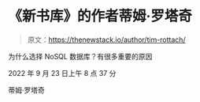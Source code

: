 # 《新书库》的作者蒂姆·罗塔奇

> 原文：<https://thenewstack.io/author/tim-rottach/>

为什么选择 NoSQL 数据库？有很多重要的原因

2022 年 9 月 23 日上午 8 点 37 分

蒂姆·罗塔奇